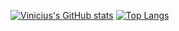 [![Vinicius's GitHub stats](https://github-readme-stats.vercel.app/api?username=viniciusueharaweb&hide=stars&show_icons=true&theme=dracula)](https://github.com/viniciusueharaweb)
[![Top Langs](https://github-readme-stats.vercel.app/api/top-langs/?username=viniciusueharaweb&layout=compact&theme=dracula)](https://github.com/viniciusueharaweb/github-readme-stats)
